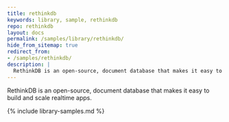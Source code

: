 ```yaml
---
title: rethinkdb
keywords: library, sample, rethinkdb
repo: rethinkdb
layout: docs
permalink: /samples/library/rethinkdb/
hide_from_sitemap: true
redirect_from:
- /samples/rethinkdb/
description: |
  RethinkDB is an open-source, document database that makes it easy to build and scale realtime apps.
---
```


RethinkDB is an open-source, document database that makes it easy to build and scale realtime apps.


{% include library-samples.md %}
